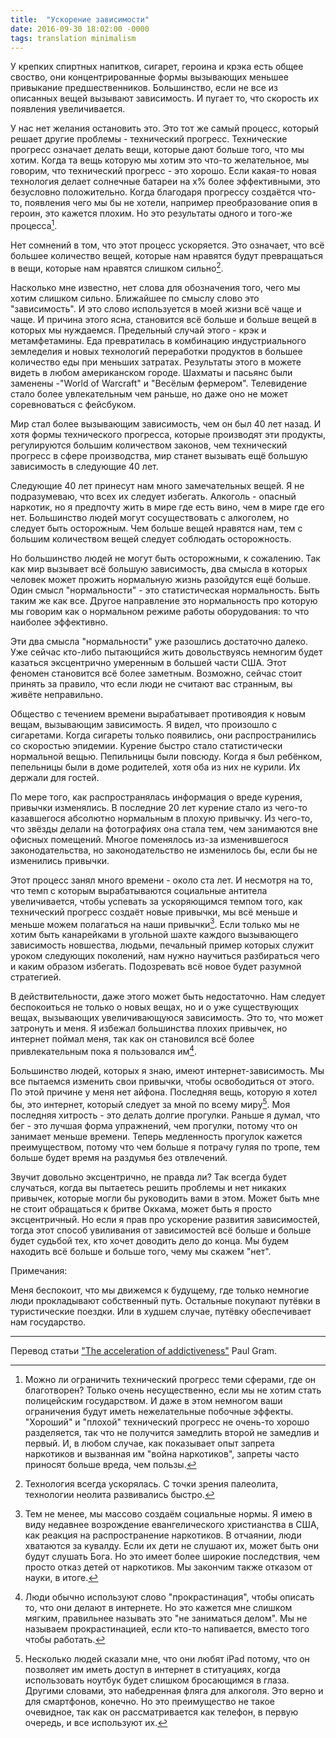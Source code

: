 ```yaml
---
title:  "Ускорение зависимости"
date: 2016-09-30 18:02:00 -0000
tags: translation minimalism
---
```


У крепких спиртных напитков, сигарет, героина и крэка есть общее своство, они концентрированные формы вызывающих меньшее привыкание предшественников. Большинство, если не все из описанных вещей вызывают зависимость. И пугает то, что скорость их появления увеличивается.

У нас нет желания остановить это. Это тот же самый процесс, который решает другие проблемы - технический прогресс. Технические прогресс означает делать вещи, которые дают больше того, что мы хотим. Когда та вещь которую мы хотим это что-то желательное, мы говорим, что технический прогресс - это хорошо. Если какая-то новая технология делает солнечные батареи на x% более эффективными, это безусловно положительно. Когда благодаря прогрессу создаётся что-то, появления чего мы бы не хотели, например преобразование опия в героин, это кажется плохим. Но это результаты одного и того-же процесса[^first].

Нет сомнений в том, что этот процесс ускоряется. Это означает, что всё большее количество вещей, которые нам нравятся будут превращаться в вещи, которые нам нравятся слишком сильно[^second].

Насколько мне известно, нет слова для обозначения того, чего мы хотим слишком сильно. Ближайшее по смыслу слово это "зависимость". И это слово используется в моей жизни всё чаще и чаще.  И причина этого ясна, становится всё больше и больше вещей в которых мы нуждаемся. Предельный случай этого - крэк и метамфетамины. Еда превратилась в комбинацию индустриального земледелия и новых технологий переработки продуктов в большее количество еды при меньших затратах. Результаты этого в можете видеть в любом американском городе. Шахматы и пасьянс были заменены -"World of Warcraft" и "Весёлым фермером". Телевидение стало более увлекательным чем раньше, но даже оно не может соревноваться с фейсбуком.

Мир стал более вызывающим зависимость, чем он был 40 лет назад. И хотя формы технического прогресса, которые производят эти продукты, регулируются большим количеством законов, чем технический прогресс в сфере производства, мир станет вызывать ещё большую зависимость в следующие 40 лет.

Следующие 40 лет принесут нам много замечательных вещей. Я не подразумеваю, что всех их следует избегать. Алкоголь - опасный наркотик, но я предпочту жить в мире где есть вино, чем в мире где его нет. Большинство людей могут сосуществовать с алкоголем, но следует быть осторожным. Чем больше вещей нравятся нам, тем с большим количеством вещей следует соблюдать осторожность.

Но большинство людей не могут быть осторожными, к сожалению. Так как мир вызывает всё большую зависимость, два смысла в которых человек может прожить нормальную жизнь разойдутся ещё больше. Один смысл "нормальности" - это статистическая нормальность. Быть таким же как все. Другое направление это нормальность про которую мы говорим как о нормальном режиме работы оборудования: то что наиболее эффективно.

Эти два смысла "нормальности" уже разошлись достаточно далеко. Уже сейчас кто-либо пытающийся жить довольствуясь немногим будет казаться эксцентрично умеренным в большей части США. Этот феномен становится всё более заметным. Возможно, сейчас стоит принять за правило, что если люди не считают вас странным, вы живёте неправильно.

Общество с течением времени вырабатывает противоядия к новым вещам, вызывающим зависимость. Я видел, что произошло с сигаретами. Когда сигареты только появились, они распространились со скоростью эпидемии. Курение быстро стало статистически нормальной вещью. Пепильницы были повсюду. Когда я был ребёнком, пепельницы были в доме родителей, хотя оба из них не курили. Их держали для гостей.

По мере того, как распространялась информация о вреде курения, привычки изменялись. В последние 20 лет курение стало из чего-то казавшегося абсолютно нормальным в плохую привычку. Из чего-то, что звёзды делали на фотографиях она стала тем, чем занимаются вне офисных помещений. Многое поменялось из-за изменившегося законодательства, но законодательство не изменилось бы, если бы не изменились привычки.

Этот процесс занял много времени - около ста лет. И несмотря на то, что темп с которым вырабатываются социальные антитела увеличивается, чтобы успевать за ускоряющимся темпом того, как технический прогресс создаёт новые привычки, мы всё меньше и меньше можем полагаться на наши привычки[^third]. Если только мы не хотим быть канарейками в угольной шахте каждого вызывающего зависимость новшества, людьми, печальный пример которых служит уроком следующих поколений, нам нужно научиться разбираться чего и каким образом избегать. Подозревать всё новое будет разумной стратегией.

В действительности, даже этого может быть недостаточно. Нам следует беспокоиться не только о новых вещах, но и о уже существующих вещах, вызывающих увеличивающуюся зависимость. Это то, что может затронуть и меня. Я избежал большинства плохих привычек, но интернет поймал меня, так как он становился всё более привлекательным пока я пользовался им[^fourth].

Большинство людей, которых я знаю, имеют интернет-зависимость. Мы все пытаемся изменить свои привычки, чтобы освободиться от этого. По этой причине у меня нет айфона. Последняя вещь, которую я хотел бы, это интернет, который следует за мной по всему миру[^fifth]. Моя последняя хитрость - это делать долгие прогулки. Раньше я думал, что бег - это лучшая форма упражнений, чем прогулки, потому что он занимает меньше времени. Теперь медленность прогулок кажется преимуществом, потому что чем больше я потрачу гуляя по тропе, тем больше будет время на раздумья без отвлечений.

Звучит довольно эксцентрично, не правда ли? Так всегда будет случаться, когда вы пытаетесь решить проблемы и нет никаких привычек, которые могли бы руководить вами в этом. Может быть мне не стоит обращаться к бритве Оккама, может быть я просто эксцентричный. Но если я прав про ускорение развития зависимостей, тогда этот способ увиливания от зависимостей всё больше и больше будет судьбой тех, кто хочет доводить дело до конца. Мы будем находить всё больше и больше того, чему мы скажем "нет".

Примечания:

[^first]:Можно ли ограничить технический прогресс теми сферами, где он благотворен? Только очень несущественно, если мы не хотим стать полицейским государством. И даже в этом немногом ваши ограничения будут иметь нежелательные побочные эффекты. "Хороший" и "плохой" технический прогресс не очень-то хорошо разделяется, так что не получится замедлить второй не замедлив и первый. И, в любом случае, как показывает опыт запрета наркотиков и вызванная им "война наркотиков", запреты часто приносят больше вреда, чем пользы.

[^second]:Технология всегда ускорялась. С точки зрения палеолита, технологии неолита развивались быстро.

[^third]:Тем не менее, мы массово создаём социальные нормы. Я имею в виду недавнее возрождение евангелического христианства в США, как реакция на распространение наркотиков. В отчаянии, люди хватаются за кувалду. Если их дети не слушают их, может быть они будут слушать Бога. Но это имеет более широкие последствия, чем просто отказ детей от наркотиков. Мы закончим также отказом от науки, в итоге.

Меня беспокоит, что мы движемся к будущему, где только немногие люди прокладывают собственный путь. Остальные покупают путёвки в туристические поездки. Или в худшем случае, путёвку обеспечивает нам государство.

[^fourth]:Люди обычно используют слово "прокрастинация", чтобы описать то, что они делают в интернете. Но это кажется мне слишком мягким, правильнее называть это "не заниматься делом". Мы не называем прокрастинацией, если кто-то напивается, вместо того чтобы работать.

[^fifth]:Несколько людей сказали мне, что они любят iPad потому, что он позволяет им иметь доступ в интернет в ституациях, когда использовать ноутбук будет слишком бросающимся в глаза. Другими словами, это набедренная фляга для алкоголя. Это верно и для смартфонов, конечно. Но это преимущество не такое очевидное, так как он рассматривается как телефон, в первую очередь, и все используют их.

<hr/>

Перевод статьи <a href="http://www.paulgraham.com/addiction.html">"The acceleration of addictiveness"</a> Paul Gram.